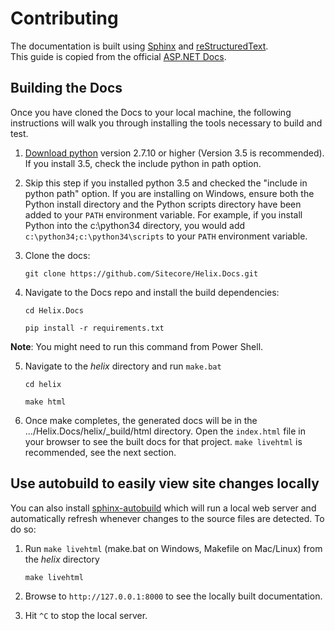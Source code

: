 # Contributing #

The documentation is built using [Sphinx](http://sphinx-doc.org) and [reStructuredText](http://sphinx-doc.org/rest.html).  
This guide is copied from the official [ASP.NET Docs](https://github.com/aspnet/Docs).

## Building the Docs ##

Once you have cloned the Docs to your local machine, the following instructions will walk you through installing the tools necessary to build and test.

1. [Download python](https://www.python.org/downloads/) version 2.7.10 or higher (Version 3.5 is recommended). If you install 3.5, check the include python in path option.

2. Skip this step if you installed python 3.5 and checked the "include in python path" option. If you are installing on Windows, ensure both the Python install directory and the Python scripts directory have been added to your `PATH` environment variable. For example, if you install Python into the c:\python34 directory, you would add `c:\python34;c:\python34\scripts` to your `PATH` environment variable.

3. Clone the docs: 

    ```git clone https://github.com/Sitecore/Helix.Docs.git```
 
4. Navigate to the Docs repo and install the build dependencies:

	```cd Helix.Docs```

	```pip install -r requirements.txt```
	
  **Note**: You might need to run this command from Power Shell.
	
5. Navigate to the  *helix* directory and run ``make.bat``

	```cd helix```

	```make html ```

6. Once make completes, the generated docs will be in the .../Helix.Docs/helix/_build/html directory. Open the `index.html` file in your browser to see the built docs for that project. ``make livehtml`` is recommended, see the next section.

## Use autobuild to easily view site changes locally ##

You can also install [sphinx-autobuild](https://github.com/GaretJax/sphinx-autobuild) which will run a local web server and automatically refresh whenever changes to the source files are detected. To do so:
    

1. Run ``make livehtml`` (make.bat on Windows, Makefile on Mac/Linux) from the *helix* directory
 
    ```make livehtml```

2. Browse to `http://127.0.0.1:8000` to see the locally built documentation. 

3. Hit `^C` to stop the local server.